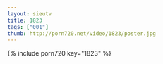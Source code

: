 ```yaml
--- 
layout: sieutv
title: 1823
tags: ["001"]
thumb: http://porn720.net/video/1823/poster.jpg
---
```

{% include porn720 key="1823" %} 
